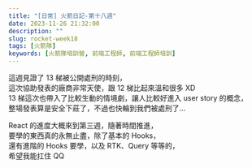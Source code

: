 ```yaml
---
title: "[日常] 火箭日記-第十八週"
date: 2023-11-26 21:32:00
description: ""
slug: rocket-week18
tags: [火箭隊]
keywords: [火箭隊培訓營, 前端工程師, 前端工程師培訓]
---
```


這週見證了 13 梯被公開處刑的時刻，  
這次協助發表的廠商非常天使，跟 12 梯比起來溫和很多 XD  
13 梯這次也帶入了比較生動的情境劇，讓人比較好進入 user story 的概念，  
整場發表算是安全下莊了，不過也快輪到我們被處刑了...

React 的進度大概來到第三週，隨著時間推進，  
要學的東西真的永無止盡，除了基本的 Hooks，  
還有進階的 Hooks 要學，以及 RTK、Query 等等的，  
希望我能扛住 QQ
